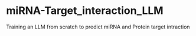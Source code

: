 # miRNA-Target_interaction_LLM
Training an LLM from scratch to predict miRNA and Protein target intraction

